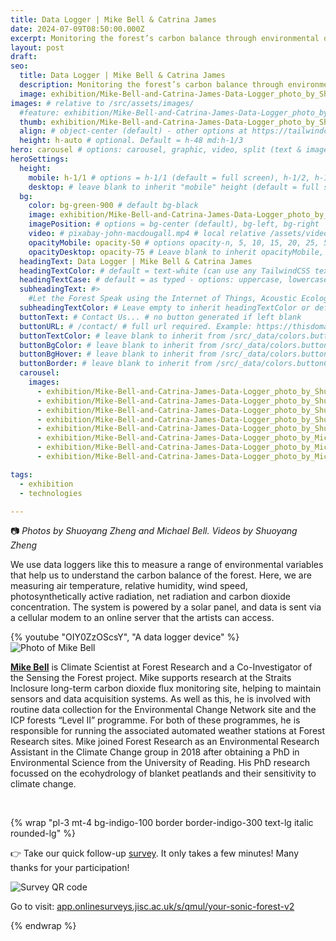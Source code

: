 ```yaml
---
title: Data Logger | Mike Bell & Catrina James
date: 2024-07-09T08:50:00.000Z
excerpt: Monitoring the forest’s carbon balance through environmental data.
layout: post
draft:
seo:
  title: Data Logger | Mike Bell & Catrina James
  description: Monitoring the forest’s carbon balance through environmental data.
  image: exhibition/Mike-Bell-and-Catrina-James-Data-Logger_photo_by_Shuoyang_Zheng.jpg
images: # relative to /src/assets/images/
  #feature: exhibition/Mike-Bell-and-Catrina-James-Data-Logger_photo_by_Shuoyang_Zheng.jpg
  thumb: exhibition/Mike-Bell-and-Catrina-James-Data-Logger_photo_by_Shuoyang_Zheng.jpg
  align: # object-center (default) - other options at https://tailwindcss.com/docs/object-position
  height: h-auto # optional. Default = h-48 md:h-1/3
hero: carousel # options: carousel, graphic, video, split (text & image)
heroSettings:
  height:
    mobile: h-1/1 # options = h-1/1 (default = full screen), h-1/2, h-1/3, h-3/4, h-9/10, h-48 (12rem, 192px), h-56 (14rem, 224px), h-64 (16rem, 256px)
    desktop: # leave blank to inherit "mobile" height (default = full screen)
  bg:
    color: bg-green-900 # default bg-black
    image: exhibition/Mike-Bell-and-Catrina-James-Data-Logger_photo_by_Shuoyang_Zheng.jpg # relative to /assets/images/
    imagePosition: # options = bg-center (default), bg-left, bg-right
    video: # pixabay-john-macdougall.mp4 # local relative /assets/video/, or full https://... if remote?
    opacityMobile: opacity-50 # options opacity-n, 5, 10, 15, 20, 25, 50, 75, 100 (default)
    opacityDesktop: opacity-75 # Leave blank to inherit opacityMobile, use same options as opacityMobile
  headingText: Data Logger | Mike Bell & Catrina James
  headingTextColor: # default = text-white (can use any TailwindCSS text-[color]-[xxx])
  headingTextCase: # default = as typed - options: uppercase, lowercase, capitalize
  subheadingText: #>
    #Let the Forest Speak using the Internet of Things, Acoustic Ecology and Creative AI<br /><span style="color:grey">AHRC-funded project (2023-25) : AH/X011585/1</span>
  subheadingTextColor: # Leave empty to inherit headingTextColor or default (text-white) or use any text-[color]-[xxx]
  buttonText: # Contact Us... # no button generated if left blank
  buttonURL: # /contact/ # full url required. Example: https://thisdomain.com/somepage/
  buttonTextColor: # leave blank to inherit from /src/_data/colors.buttonCustom or buttonDefault
  buttonBgColor: # leave blank to inherit from /src/_data/colors.buttonCustom.bg or buttonDefault.bg
  buttonBgHover: # leave blank to inherit from /src/_data/colors.buttonCustom.bgHover or buttonDefault.bgHover
  buttonBorder: # leave blank to inherit from /src/_data/colors.buttonCustom.border or buttonDefault.border
  carousel:
    images:
      - exhibition/Mike-Bell-and-Catrina-James-Data-Logger_photo_by_Shuoyang_Zheng.jpg
      - exhibition/Mike-Bell-and-Catrina-James-Data-Logger_photo_by_Shuoyang_Zheng_1.jpg
      - exhibition/Mike-Bell-and-Catrina-James-Data-Logger_photo_by_Shuoyang_Zheng_2.jpg      
      - exhibition/Mike-Bell-and-Catrina-James-Data-Logger_photo_by_Shuoyang_Zheng_3.jpg
      - exhibition/Mike-Bell-and-Catrina-James-Data-Logger_photo_by_Shuoyang_Zheng_4.jpg
      - exhibition/Mike-Bell-and-Catrina-James-Data-Logger_photo_by_Michael_Bell_1.jpg 
      - exhibition/Mike-Bell-and-Catrina-James-Data-Logger_photo_by_Michael_Bell_2.jpg 
      - exhibition/Mike-Bell-and-Catrina-James-Data-Logger_photo_by_Michael_Bell_3.jpg      

tags:
  - exhibition
  - technologies

---
```


:camera: *Photos by Shuoyang Zheng and Michael Bell. Videos by Shuoyang Zheng*

We use data loggers like this to measure a range of environmental variables that help us to understand the carbon balance of the forest. Here, we are measuring air temperature, relative humidity, wind speed, photosynthetically active radiation, net radiation and carbon dioxide concentration. The system is powered by a solar panel, and data is sent via a cellular modem to an online server that the artists can access.


<div class="mt-4 mb-4">
{% youtube "OIY0ZzOScsY", "A data logger device" %}
</div>


<div class="bg-gray-200 p-4 mt-4">

<img class="h-48 rounded-full mt-2 mr-2 float-left " src="/assets/images/authors/michael-bell.jpg" alt="Photo of Mike Bell">

[**Mike Bell**](https://www.forestresearch.gov.uk/staff/mike-bell/) is Climate Scientist at Forest Research and a Co-Investigator of the Sensing the Forest project. Mike supports research at the Straits Inclosure long-term carbon dioxide flux monitoring site, helping to maintain sensors and data acquisition systems. As well as this, he is involved with routine data collection for the Environmental Change Network site and the ICP forests “Level II” programme. For both of these programmes, he is responsible for running the associated automated weather stations at Forest Research sites. Mike joined Forest Research as an Environmental Research Assistant in the Climate Change group in 2018 after obtaining a PhD in Environmental Science from the University of Reading. His PhD research focussed on the ecohydrology of blanket peatlands and their sensitivity to climate change.

<br />

</div>

{% wrap "pl-3 mt-4 bg-indigo-100 border border-indigo-300 text-lg italic rounded-lg" %}

👉 Take our quick follow-up [survey](https://app.onlinesurveys.jisc.ac.uk/s/qmul/your-sonic-forest-v2). It only takes a few minutes! Many thanks for your participation!

<img class="h-48 rounded-lg mt-2 mr-2 mb-4" src="/assets/images/2025/06/survey-v2-qr-code.png" alt="Survey QR code">

Go to visit: 
[app.onlinesurveys.jisc.ac.uk/s/qmul/your-sonic-forest-v2](https://app.onlinesurveys.jisc.ac.uk/s/qmul/your-sonic-forest-v2) 

{% endwrap %}






